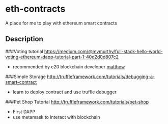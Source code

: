 # eth-contracts
A place for me to play with ethereum smart contracts

Description
---

###Voting tutorial
https://medium.com/@mvmurthy/full-stack-hello-world-voting-ethereum-dapp-tutorial-part-1-40d2d0d807c2
* recommended by c20 blockchain developer [matthew](https://github.com/MatthewFin)

###Simple Storage
http://truffleframework.com/tutorials/debugging-a-smart-contract
* learn to deploy contract and use truffle debugger

###Pet Shop Tutorial
http://truffleframework.com/tutorials/pet-shop
* First DAPP
* use metamask to interact with blockchain